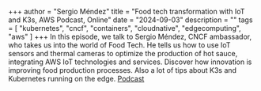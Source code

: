 +++
author = "Sergio Méndez"
title = "Food tech transformation with IoT and K3s, AWS Podcast, Online"
date = "2024-09-03"
description = ""
tags = [
    "kubernetes",
    "cncf",
    "containers",
    "cloudnative",
    "edgecomputing",
    "aws"
]
+++
In this episode, we talk to Sergio Méndez, CNCF ambassador, who takes us into the world of Food Tech. He tells us how to use IoT sensors and thermal cameras to optimize the production of hot sauce, integrating AWS IoT technologies and services. Discover how innovation is improving food production processes. Also a lot of tips about K3s and Kubernetes running on the edge.
[Podcast](https://open.spotify.com/episode/7DDDbMpbqoggvsB4wVtWNq?si=Hqvutw8zSwq7sleI1q6o4A&nd=1&dlsi=3e6ad83670564396)
